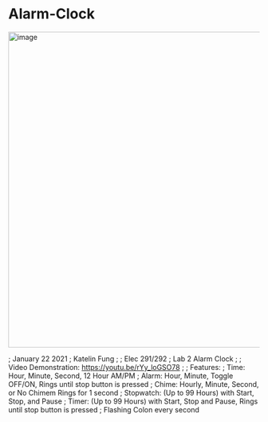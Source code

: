 # Alarm-Clock

<img width="632" alt="image" src="https://github.com/katelinfung/Alarm-Clock/assets/72584070/88d2d609-571d-4ee2-b4a0-734f162771f0">

; January 22 2021
; Katelin Fung
; 
; Elec 291/292 
; Lab 2 Alarm Clock
; 
; Video Demonstration: https://youtu.be/rYy_loGSO78
; 
; Features:
; Time: Hour, Minute, Second, 12 Hour AM/PM 
; Alarm: Hour, Minute, Toggle OFF/ON, Rings until stop button is pressed
; Chime: Hourly, Minute, Second, or No Chimem Rings for 1 second
; Stopwatch: (Up to 99 Hours) with Start, Stop, and Pause
; Timer: (Up to 99 Hours) with Start, Stop and Pause, Rings until stop button is pressed
; Flashing Colon every second
